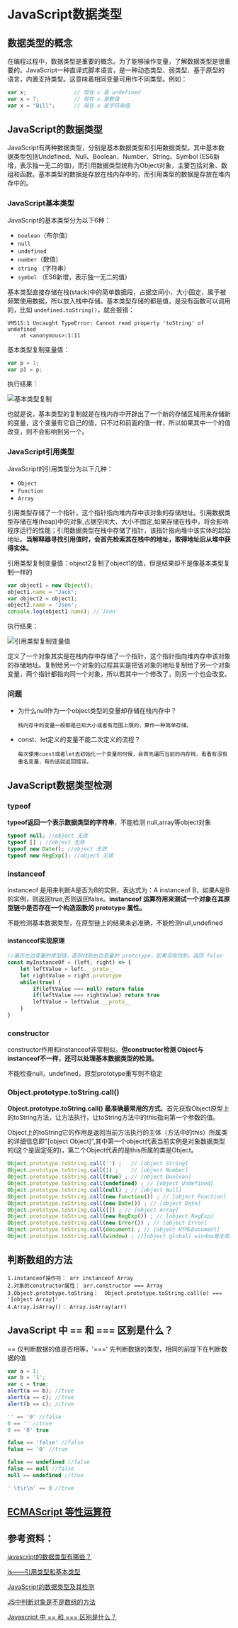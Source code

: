 # JavaScript数据类型

## 数据类型的概念

在编程过程中，数据类型是重要的概念。为了能够操作变量，了解数据类型是很重要的。JavaScript一种直译式脚本语言，是一种动态类型、弱类型、基于原型的语言，内置支持类型。这意味着相同变量可用作不同类型。例如：

```js
var x;               // 现在 x 是 undefined
var x = 7;           // 现在 x 是数值
var x = "Bill";      // 现在 x 是字符串值
```

## JavaScript的数据类型

JavaScript有两种数据类型，分别是基本数据类型和引用数据类型。其中基本数据类型包括Undefined、Null、Boolean、Number、String、Symbol (ES6新增，表示独一无二的值)，而引用数据类型统称为Object对象，主要包括对象、数组和函数。基本类型的数据是存放在栈内存中的，而引用类型的数据是存放在堆内存中的。

### JavaScript基本类型

JavaScript的基本类型分为以下6种：

- `boolean`（布尔值）
- `null`
- `undefined`
- `number`（数值）
- `string` （字符串）
- `symbol` （ES6新增，表示独一无二的值）

基本类型直接存储在栈(stack)中的简单数据段，占据空间小、大小固定，属于被频繁使用数据，所以放入栈中存储。基本类型存储的都是值，是没有函数可以调用的，比如 `undefined.toString()`，就会报错：

```
VM515:1 Uncaught TypeError: Cannot read property 'toString' of undefined
    at <anonymous>:1:11
```

基本类型复制变量值：

```js
var p = 1;
var p1 = p;
```

执行结果：

![基本类型复制](https://images2015.cnblogs.com/blog/993539/201611/993539-20161124221816643-1579754944.png)

也就是说，基本类型的复制就是在栈内存中开辟出了一个新的存储区域用来存储新的变量，这个变量有它自己的值，只不过和前面的值一样，所以如果其中一个的值改变，则不会影响到另一个。

### JavaScript引用类型

JavaScript的引用类型分为以下几种：

- `Object`
- `Function`
- `Array`

引用类型存储了一个指针，这个指针指向堆内存中该对象的存储地址。引用数据类型存储在堆(heap)中的对象,占据空间大、大小不固定,如果存储在栈中，将会影响程序运行的性能；引用数据类型在栈中存储了指针，该指针指向堆中该实体的起始地址。**当解释器寻找引用值时，会首先检索其在栈中的地址，取得地址后从堆中获得实体。**

引用类型复制变量值：object2复制了object1的值，但是结果却不是像基本类型复制一样的

```js
var object1 = new Object();
object1.name = "Jack";
var object2 = object1;
object2.name = 'Json';
console.log(object1.name); //'Json'
```

执行结果：

![引用类型复制变量值](https://images2015.cnblogs.com/blog/993539/201611/993539-20161124223028768-834204270.png)

定义了一个对象其实是在栈内存中存储了一个指针，这个指针指向堆内存中该对象的存储地址。复制给另一个对象的过程其实是把该对象的地址复制给了另一个对象变量，两个指针都指向同一个对象，所以若其中一个修改了，则另一个也会改变。

### 问题

- 为什么null作为一个object类型的变量却存储在栈内存中？

  ```
  栈内存中的变量一般都是已知大小或者有范围上限的，算作一种简单存储。
  ```

- const、let定义的变量不能二次定义的流程？

  ```
  每次使用const或者let去初始化一个变量的时候，会首先遍历当前的内存栈，看看有没有重名变量，有的话就返回错误。
  ```

## JavaScript数据类型检测

### typeof

**typeof返回一个表示数据类型的字符串**，不能检测 null,array等object对象

```js
typeof null; //object 无效
typeof [] ; //object 无效
typeof new Date(); //object 无效
typeof new RegExp(); //object 无效
```

### instanceof

instanceof 是用来判断A是否为B的实例，表达式为：A instanceof B，如果A是B的实例，则返回true,否则返回false。**instanceof 运算符用来测试一个对象在其原型链中是否存在一个构造函数的 prototype 属性。**

不能检测基本数据类型，在原型链上的结果未必准确，不能检测null,undefined

#### instanceof实现原理

```js
//遍历左边变量的原型链，直到找到右边变量的 prototype，如果没有找到，返回 false
const myInstanceOf = (left, right) => {
    let leftValue = left.__proto__
    let rightValue = right.prototype
    while(true) {
        if(leftValue === null) return false
        if(leftValue === rightValue) return true
        leftValue = leftValue.__proto__
    }
}
```

### constructor

constructor作用和instanceof非常相似。**但constructor检测 Object与instanceof不一样，还可以处理基本数据类型的检测。**

不能检查null，undefined，原型prototype重写则不稳定

### Object.prototype.toString.call()

**Object.prototype.toString.call() 最准确最常用的方式**。首先获取Object原型上的toString方法，让方法执行，让toString方法中的this指向第一个参数的值。

Object上的toString它的作用是返回当前方法执行的主体（方法中的this）所属类的详细信息即"[object Object]",其中第一个object代表当前实例是对象数据类型的(这个是固定死的)，第二个Object代表的是this所属的类是Object。

```js
Object.prototype.toString.call('') ;   // [object String]
Object.prototype.toString.call(1) ;    // [object Number]
Object.prototype.toString.call(true) ; // [object Boolean]
Object.prototype.toString.call(undefined) ; // [object Undefined]
Object.prototype.toString.call(null) ; // [object Null]
Object.prototype.toString.call(new Function()) ; // [object Function]
Object.prototype.toString.call(new Date()) ; // [object Date]
Object.prototype.toString.call([]) ; // [object Array]
Object.prototype.toString.call(new RegExp()) ; // [object RegExp]
Object.prototype.toString.call(new Error()) ; // [object Error]
Object.prototype.toString.call(document) ; // [object HTMLDocument]
Object.prototype.toString.call(window) ; //[object global] window是全局对象global的引用
```

## 判断数组的方法

```
1.instanceof操作符： arr instanceof Array
2.对象的constructor属性： arr.constructor === Array
3.Object.prototype.toString：  Object.prototype.toString.call(o) === '[object Array]'
4.Array.isArray()： Array.isArray(arr)
```

## JavaScript 中 == 和 === 区别是什么？

== 仅判断数据的值是否相等，'===' 先判断数据的类型，相同的前提下在判断数据的值

```js
var a = 1;
var b = '1';
var c = true;
alert(a == b); //true
alert(a == c); //true
alert(b == c); //true

'' == '0' //false
0 == '' //true
0 == '0' true

false == 'false' //false
false == '0' //true

false == undefined //false
false == null //false
null == undefined //true

' \t\r\n' == 0 //true
```

## [ECMAScript 等性运算符](https://www.w3school.com.cn/js/pro_js_operators_equality.asp)

## 参考资料：

[javascript的数据类型有哪些？](https://www.html.cn/qa/javascript/11027.html)

[js——引用类型和基本类型](https://www.cnblogs.com/ljuyi/p/6100071.html)

[JavaScript的数据类型及其检测](https://github.com/ljianshu/Blog/issues/4)

[JS中判断对象是不是数组的方法](https://www.cnblogs.com/heshan1992/p/6927690.html)

[Javascript 中 == 和 === 区别是什么？](https://www.zhihu.com/question/31442029)